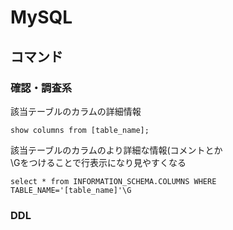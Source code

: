 # MySQL

## コマンド
### 確認・調査系
該当テーブルのカラムの詳細情報
```
show columns from [table_name];
```

該当テーブルのカラムのより詳細な情報(コメントとか  
\Gをつけることで行表示になり見やすくなる
```
select * from INFORMATION_SCHEMA.COLUMNS WHERE TABLE_NAME='[table_name]'\G
```

### DDL

